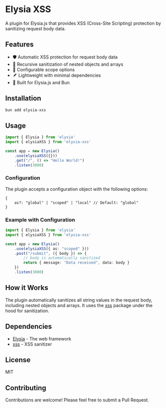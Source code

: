 # Elysia XSS

A plugin for Elysia.js that provides XSS (Cross-Site Scripting) protection by sanitizing request body data.

## Features

- 🛡️ Automatic XSS protection for request body data
- 🔄 Recursive sanitization of nested objects and arrays
- 🎯 Configurable scope options
- 🪶 Lightweight with minimal dependencies
- 🚀 Built for Elysia.js and Bun

## Installation

```bash
bun add elysia-xss
```

## Usage

```typescript
import { Elysia } from 'elysia'
import { elysiaXSS } from 'elysia-xss'

const app = new Elysia()
    .use(elysiaXSS({}))
    .get("/", () => "Hello World!")
    .listen(3000)
```

### Configuration

The plugin accepts a configuration object with the following options:

```
{
    as?: "global" | "scoped" | "local" // Default: "global"
}
```

### Example with Configuration

```typescript
import { Elysia } from 'elysia'
import { elysiaXSS } from 'elysia-xss'

const app = new Elysia()
    .use(elysiaXSS({ as: "scoped" }))
    .post("/submit", ({ body }) => {
        // body is automatically sanitized
        return { message: "Data received", data: body }
    })
    .listen(3000)
```

## How it Works

The plugin automatically sanitizes all string values in the request body, including nested objects and arrays. It uses the [xss](https://www.npmjs.com/package/xss) package under the hood for sanitization.

## Dependencies

- [Elysia](https://elysiajs.com/) - The web framework
- [xss](https://www.npmjs.com/package/xss) - XSS sanitizer

## License

MIT

## Contributing

Contributions are welcome! Please feel free to submit a Pull Request.
